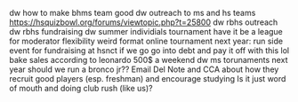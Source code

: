 dw how to make bhms team good
dw outreach to ms and hs teams
	https://hsquizbowl.org/forums/viewtopic.php?t=25800
dw rbhs outreach
dw rbhs fundraising
	dw summer individials tournament
		have it be a league for moderator flexibility
	weird format online tournament
	next year: run side event for fundraising at hsnct if we go
		go into debt and pay it off with this lol
	bake sales
		according to leonardo 500$ a weekend
dw ms torunaments next year
	should we run a bronco jr??
Email Del Note and CCA about how they recruit good players (esp. freshman) and encourage studying
	Is it just word of mouth and doing club rush (like us)?